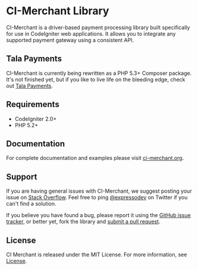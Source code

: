 # CI-Merchant Library

CI-Merchant is a driver-based payment processing library built specifically for use in CodeIgniter web applications.
It allows you to integrate any supported payment gateway using a consistent API.

## Tala Payments

CI-Merchant is currently being rewritten as a PHP 5.3+ Composer package. It's not finished yet, but if you like to
live life on the bleeding edge, check out [Tala Payments](https://github.com/adrianmacneil/tala-payments).

## Requirements

 * CodeIgniter 2.0+
 * PHP 5.2+

## Documentation

For complete documentation and examples please visit [ci-merchant.org](http://ci-merchant.org/).

## Support

If you are having general issues with CI-Merchant, we suggest posting your issue on
[Stack Overflow](http://stackoverflow.com/). Feel free to ping [@expressodev](https://twitter.com/expressodev) on Twitter
if you can't find a solution.

If you believe you have found a bug, please report it using the [GitHub issue tracker](https://github.com/expressodev/ci-merchant/issues),
or better yet, fork the library and [submit a pull request](https://github.com/expressodev/ci-merchant/pulls).

## License

CI Merchant is released under the MIT License. For more information, see [License](https://github.com/expressodev/ci-merchant/blob/develop/LICENSE.md).
